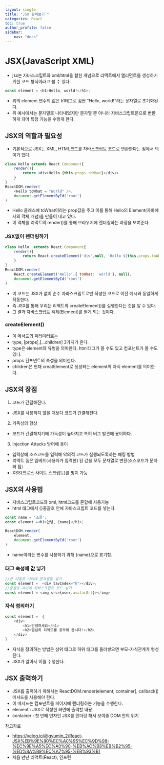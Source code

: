 ```yaml
---
layout: single
title: "JSX 살펴보기 "
categories: React
toc: true
author_profile: false
sidebar:
    nav: "docs"
---
```


# JSX(JavaScript XML)
- jsx는 자바스크립트와 xml/html을 합친 개념으로 리액트에서 엘리먼트를 생성하기 위한 코드 형식이라고 볼 수 있다.

```javascript
const element = <h1>Hello, world!</h1>;
```
- 위의 element 변수의 값은 h1태그로 감싼 "Hello, world!"라는 문자열로 초기화된다.
- 위 예시에서는 문자열로 나타내었지만 문자열 뿐 아니라 자바스크립트문으로 변환하게 되어 특정 기능을 수행게 한다.

## JSX의 역할과 필요성
- 기본적으로 JSX는 XML, HTML코드를 자바스크립트 코드로 변환한다는 점에서 의미가 있다.

```javascript
class Hello extends React.Component{
    render(){
        return <div>Hello {this.props.toWhat}</div<>
    }
}
ReactDOM.render(
    <Hello toWhat = "World" />.
    document.getElementById('root')
)

```
- Hello 클래스에 toWhat이라는 prop값을 주고 이를 통해 Hello의 Element(자바에서의 객체 개념)을 만들어 내고 있다. 
- 이 객체를 리액트의 render()를 통해 브라우저에 랜더링하는 과정을 보여준다.

### JSX없이 렌더링하기
```javascript
class Hello  extends React.Component{
    render(){
        return React.createElement('div',null, `Hello ${this.props.toWhat}`);
    }
}
ReactDOM.render(
    React.createElement('Hello',{ toWhat: 'world'}, null),
    document.getElementById('root')
)

```
- 이 코드는 JSX가 없이 순수 자바스크립트로만 작성한 코드로 이전 예시와 동일하게 작동한다.
- 즉 JSX를 통해 우리는 리액트의 createElement()를 실행한다는 것을 알 수 있다. 
- 그 결과 자바스크립트 객체(Element)를 얻게 되는 것이다. 

### createElement()
- 이 메서드의 파라미터로는 
- type, [props],[...children] 3가지가 온다.
- type은 element의 유형을 의미한다. html태그가 올 수도 있고 컴포넌트가 올 수도 있다. 
- props 컨포넌트의 속성을 의미한다.
- children은 현재 creatElement로 생성되는 element의 자식 element를 의미한다. 

## JSX의 장점 
1. 코드가 간결해진다.
-  JSX를 사용하지 않을 때보다 코드가 간결해진다.
2. 가독성의 향상
- 코드가 간결해지기에 가독성이 높아지고 특히 버그 발견에 용이하다.
3. Injection Attacks 방어에 용이
- 입력창에 소스코드를 입력해 악의적 코드가 실행되도록하는 해킹 방법
- 리액트 돔은 임베드(사용자가 입력한) 된 값을 모두 문자열로 변환(소스코드가 문자화 됨)
- XSS(크로스 사이트 스크립트)를 방지 가능

## JSX의 사용법
- 자바스크립트코드와 xml, html코드를 혼합해 사용가능
- html 태그에서 {}중괄호 안에 자바스크립트 코드를 넣는다. 

```javascript
const name = '소플';
const element =<h1>안녕, {name}</h1>;

ReactDOM.render(
    element,
    document.getElementById('root')
)
```
- name이라는 변수를 사용하기 위해 {name}으로 표기함.

### 태그 속성에 값 넣기
```javascript
//큰 따옴표 사이에 문자열을 넣기
const element =  <div tavIndex="0"></div>;
//중괄호 사이에 자바스크립트 코드 넣기
const element = <img src={user.avatarUrl}></img>
```

### 자식 정의하기
```javascript
const element =  {
    <div>
        <h1>안녕하세요</h1>
        <h2>열심히 리액트를 공부해 봅시다!</h2>
    </div>
}
```
- 자식을 정의하는 방법은 상위 태그로 하위 태그를 둘러쌓으면 부모-자식관계가 형성된다.
- JSX가 알아서 이를 수행한다. 

## JSX 출력하기
- JSX를 출력하기 위해서는 ReactDOM.render(element, container[, callback])메서드를 사용해야 한다.
- 이 메서드는 컴포넌트를 페이지에 렌더링하는 기능을 수행한다. 
- element : JSX로 작성한 화면에 출력할 내용
- container : 첫 번째 인자인 JSX를 랜더링 해서 보여줄 DOM 안의 위치



참고자료 
- https://velog.io/@gyumin_2/React-JSX%EB%9E%80%EC%A0%95%EC%9D%98-%EC%9E%A5%EC%A0%90-%EB%AC%B8%EB%B2%95-%ED%8A%B9%EC%A7%95-%EB%93%B1
- 처음 만난 리액트(React), 인프런
